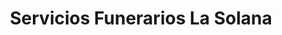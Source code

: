 ---
title: "Servicios Funerarios La Solana"
url: /la-solana/servicios-funerarios-la-solana/
shop: Bestattungen
---